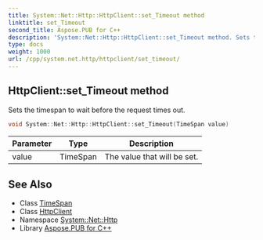 ```yaml
---
title: System::Net::Http::HttpClient::set_Timeout method
linktitle: set_Timeout
second_title: Aspose.PUB for C++
description: 'System::Net::Http::HttpClient::set_Timeout method. Sets the timespan to wait before the request times out in C++.'
type: docs
weight: 1000
url: /cpp/system.net.http/httpclient/set_timeout/
---
```

## HttpClient::set_Timeout method


Sets the timespan to wait before the request times out.

```cpp
void System::Net::Http::HttpClient::set_Timeout(TimeSpan value)
```


| Parameter | Type | Description |
| --- | --- | --- |
| value | TimeSpan | The value that will be set. |

## See Also

* Class [TimeSpan](../../../system/timespan/)
* Class [HttpClient](../)
* Namespace [System::Net::Http](../../)
* Library [Aspose.PUB for C++](../../../)
